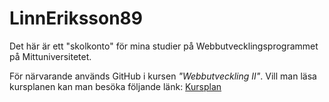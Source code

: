 # LinnEriksson89
 
Det här är ett "skolkonto" för mina studier på Webbutvecklingsprogrammet på Mittuniversitetet.

För närvarande används GitHub i kursen _"Webbutveckling II"_. Vill man läsa kursplanen kan man besöka följande länk: [Kursplan](https://www.miun.se/utbildning/kursplaner-och-utbildningsplaner/Sok-kursplan/kursplan/?kursplanid=32284)
